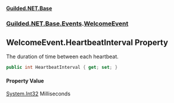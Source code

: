 #### [Guilded.NET.Base](Guilded_NET_Base.md 'Guilded.NET.Base')
### [Guilded.NET.Base.Events](Guilded_NET_Base.md#Guilded_NET_Base_Events 'Guilded.NET.Base.Events').[WelcomeEvent](WelcomeEvent.md 'Guilded.NET.Base.Events.WelcomeEvent')
## WelcomeEvent.HeartbeatInterval Property
The duration of time between each heartbeat.  
```csharp
public int HeartbeatInterval { get; set; }
```
#### Property Value
[System.Int32](https://docs.microsoft.com/en-us/dotnet/api/System.Int32 'System.Int32')
Milliseconds
